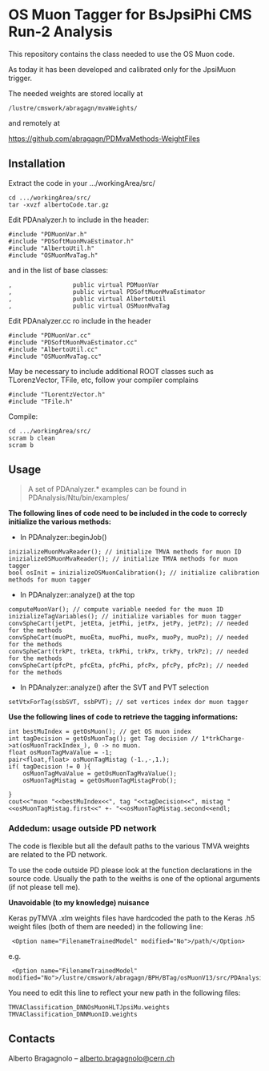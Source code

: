 # OS Muon Tagger for BsJpsiPhi CMS Run-2 Analysis

This repository contains the class needed to use the OS Muon code. 

As today it has been developed and calibrated only for the JpsiMuon trigger.

The needed weights are stored locally at 

```
/lustre/cmswork/abragagn/mvaWeights/
```

and remotely at

https://github.com/abragagn/PDMvaMethods-WeightFiles

## Installation

Extract the code in your .../workingArea/src/

```
cd .../workingArea/src/
tar -xvzf albertoCode.tar.gz
```
Edit PDAnalyzer.h to include in the header:

```
#include "PDMuonVar.h"
#include "PDSoftMuonMvaEstimator.h"
#include "AlbertoUtil.h"
#include "OSMuonMvaTag.h"
```

and in the list of base classes:

```
,                 public virtual PDMuonVar
,                 public virtual PDSoftMuonMvaEstimator
,                 public virtual AlbertoUtil
,                 public virtual OSMuonMvaTag
```

Edit PDAnalyzer.cc ro include in the header
```
#include "PDMuonVar.cc"
#include "PDSoftMuonMvaEstimator.cc"
#include "AlbertoUtil.cc"
#include "OSMuonMvaTag.cc"
```

May be necessary to include additional ROOT classes such as TLorenzVector, TFile, etc, follow your compiler complains
```
#include "TLorentzVector.h"
#include "TFile.h"
```

Compile:

```
cd .../workingArea/src/
scram b clean
scram b
```

## Usage

> A set of PDAnalyzer.* examples can be found in PDAnalysis/Ntu/bin/examples/


**The following lines of code need to be included in the code to correcly initialize the various methods:**

* In PDAnalyzer::beginJob() 
```
inizializeMuonMvaReader(); // initialize TMVA methods for muon ID
inizializeOSMuonMvaReader(); // initialize TMVA methods for muon tagger
bool osInit = inizializeOSMuonCalibration(); // initialize calibration methods for muon tagger
```
* In PDAnalyzer::analyze() at the top
```
computeMuonVar(); // compute variable needed for the muon ID
inizializeTagVariables(); // initialize variables for muon tagger 
convSpheCart(jetPt, jetEta, jetPhi, jetPx, jetPy, jetPz); // needed for the methods
convSpheCart(muoPt, muoEta, muoPhi, muoPx, muoPy, muoPz); // needed for the methods
convSpheCart(trkPt, trkEta, trkPhi, trkPx, trkPy, trkPz); // needed for the methods
convSpheCart(pfcPt, pfcEta, pfcPhi, pfcPx, pfcPy, pfcPz); // needed for the methods
```

* In PDAnalyzer::analyze() after the SVT and PVT selection
```
setVtxForTag(ssbSVT, ssbPVT); // set vertices index dor muon tagger
```

**Use the following lines of code to retrieve the tagging informations:**

```
int bestMuIndex = getOsMuon(); // get OS muon index
int tagDecision = getOsMuonTag(); get Tag decision // 1*trkCharge->at(osMuonTrackIndex_), 0 -> no muon.
float osMuonTagMvaValue = -1;
pair<float,float> osMuonTagMistag (-1.,-,1.);
if( tagDecision != 0 ){
    osMuonTagMvaValue = getOsMuonTagMvaValue();
    osMuonTagMistag = getOsMuonTagMistagProb();

}
cout<<"muon "<<bestMuIndex<<", tag "<<tagDecision<<", mistag "<<osMuonTagMistag.first<<" +- "<<osMuonTagMistag.second<<endl;

```

### Addedum: usage outside PD network

The code is flexible but all the default paths to the various TMVA weights are related to the PD network.

To use the code outside PD please look at the function declarations in the source code. Usually the path to the weiths is one of the optional arguments (if not please tell me).

**Unavoidable (to my knowledge) nuisance**

Keras pyTMVA .xlm weights files have hardcoded the path to the Keras .h5 weight files (both of them are needed) in the following line:
```
 <Option name="FilenameTrainedModel" modified="No">/path/</Option>
```

e.g.

```
 <Option name="FilenameTrainedModel" modified="No">/lustre/cmswork/abragagn/BPH/BTag/osMuonV13/src/PDAnalysis/Ntu/bin/mvaTraining/dataset/weights/TrainedModel_DNNOsMuonHLTJpsiMu.h5Option>
```

You need to edit this line to reflect your new path in the following files:
```
TMVAClassification_DNNOsMuonHLTJpsiMu.weights
TMVAClassification_DNNMuonID.weights
```


## Contacts

Alberto Bragagnolo – alberto.bragagnolo@cern.ch
